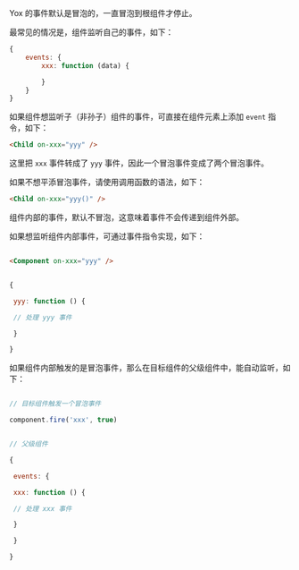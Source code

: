 Yox 的事件默认是冒泡的，一直冒泡到根组件才停止。

最常见的情况是，组件监听自己的事件，如下：

```javascript
{
    events: {
        xxx: function (data) {

        }
    }
}
```

如果组件想监听子（非孙子）组件的事件，可直接在组件元素上添加 `event` 指令，如下：

```html
<Child on-xxx="yyy" />
```

这里把 `xxx` 事件转成了 `yyy` 事件，因此一个冒泡事件变成了两个冒泡事件。

如果不想平添冒泡事件，请使用调用函数的语法，如下：

```html
<Child on-xxx="yyy()" />
```




组件内部的事件，默认不冒泡，这意味着事件不会传递到组件外部。



如果想监听组件内部事件，可通过事件指令实现，如下：



```html

<Component on-xxx="yyy" />

```



```javascript

{

 yyy: function () {

 // 处理 yyy 事件

 }

}

```



如果组件内部触发的是冒泡事件，那么在目标组件的父级组件中，能自动监听，如下：



```javascript

// 目标组件触发一个冒泡事件

component.fire('xxx', true)

```



```javascript

// 父级组件

{

 events: {

 xxx: function () {

 // 处理 xxx 事件

 }

 }

}

```
